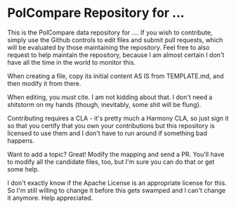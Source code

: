 # PolCompare Repository for ...

This is the PolCompare data repository for .... If you wish to contribute,
simply use the Github controls to edit files and submit pull requests, which
will be evaluated by those maintaining the repository. Feel free to also request
to help maintain the repository, because I am almost certain I don't have all the
time in the world to monitor this.

When creating a file, copy its initial content AS IS from TEMPLATE.md, and then
modify it from there.

When editing, you _must_ cite. I am not kidding about that. I don't need a
shitstorm on my hands (though, inevitably, some shit will be flung).

Contributing requires a CLA - it's pretty much a Harmony CLA, so just sign it
so that you certify that you own your contributions but this repository is licensed
to use them and I don't have to run around if something bad happens.

Want to add a topic? Great! Modify the mapping and send a PR. You'll have to modify
all the candidate files, too, but I'm sure you can do that or get some help.

I don't exactly know if the Apache License is an appropriate license for this. So
I'm still willing to change it before this gets swamped and I can't change it anymore.
Help appreciated.
